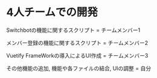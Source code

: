 # 4人チームでの開発

Switchbotの機能に関するスクリプト = チームメンバー1

メンバー登録の機能に関するスクリプト = チームメンバー2

Vuetify FrameWorkの導入によるUI作成 = チームメンバー3

その他機能の追加, 機能や各ファイルの結合, UIの調整 = 自分
